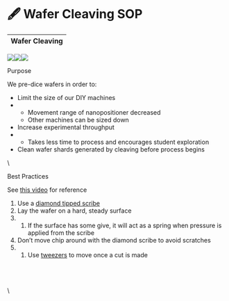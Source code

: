 # 🖋 Wafer Cleaving SOP

| Wafer Cleaving |
| -------------- |

![](https://lh5.googleusercontent.com/NNMSB5jHqfZgVwIPb1G1auLnRouNG2lVcWKA6adjiT2ryUpJJ\_srtRh\_V5zEY1ePxAogE4uKyaxpnW6TGmaW0B7PFxlYRDb4PqZPva8P7G2QfMCJ6lb2bTo3wjOC\_ixVHsjz\_t33PHCy5dtF\_BpSkVk)![](https://lh5.googleusercontent.com/rsjuJOSQn4pFAtUU6nMjhwXGtwvgn16StkjqyLPOMhYyXC8EnZGwHUMb181nIFdJGAQIb13GwyGsfel0Cq-unQlVJDeto5dloh81orH85tpFhcUL2k3CdMcG1zyWys8P\_RrvkeLluDa6W6NvKp69QqI)![](https://lh5.googleusercontent.com/WrEL2P-eEcnc9SOkBt02c8e-ecVWGcs1B4FsI21OduabHmqpJgFpk\_zSAcmn05p0HwtcVK423fw0AwmjT9I0H0KFIwlPkjUMtVIV0alYvtHm6fUKZWAhBL0zuJbhBJ6Oa9xBKRRFN5y--xzKgJboR7w)

Purpose

We pre-dice wafers in order to:&#x20;

* Limit the size of our DIY machines&#x20;
*
  * Movement range of nanopositioner decreased
  * Other machines can be sized down
* Increase experimental throughput
*
  * Takes less time to process and encourages student exploration&#x20;
* Clean wafer shards generated by cleaving before process begins

\


Best Practices

See [this video](https://www.youtube.com/watch?v=MxjppY1iA4A) for reference

1. Use a [diamond tipped scribe](https://docs.google.com/spreadsheets/d/1x1SKlcFd\_YezeLDJ4mFUUFoybHkMIZpcm6by8iPltEY/edit?usp=sharing)
2. Lay the wafer on a hard, steady surface
3.
   1. If the surface has some give, it will act as a spring when pressure is applied from the scribe
4. Don’t move chip around with the diamond scribe to avoid scratches
5.
   1. Use [tweezers](https://docs.google.com/spreadsheets/d/1x1SKlcFd\_YezeLDJ4mFUUFoybHkMIZpcm6by8iPltEY/edit?usp=sharing) to move once a cut is made

\
\
\
\

